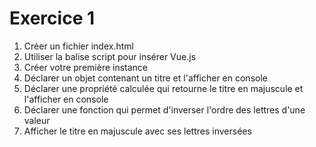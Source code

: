 # Exercice 1

1. Créer un fichier index.html
2. Utiliser la balise script pour insérer Vue.js
3. Créer votre première instance
4. Déclarer un objet contenant un titre et l'afficher en console
5. Déclarer une propriété calculée qui retourne  le titre en majuscule et l'afficher en console
6. Déclarer une fonction qui permet d'inverser l'ordre des lettres d'une valeur
7. Afficher le titre en majuscule avec ses lettres inversées